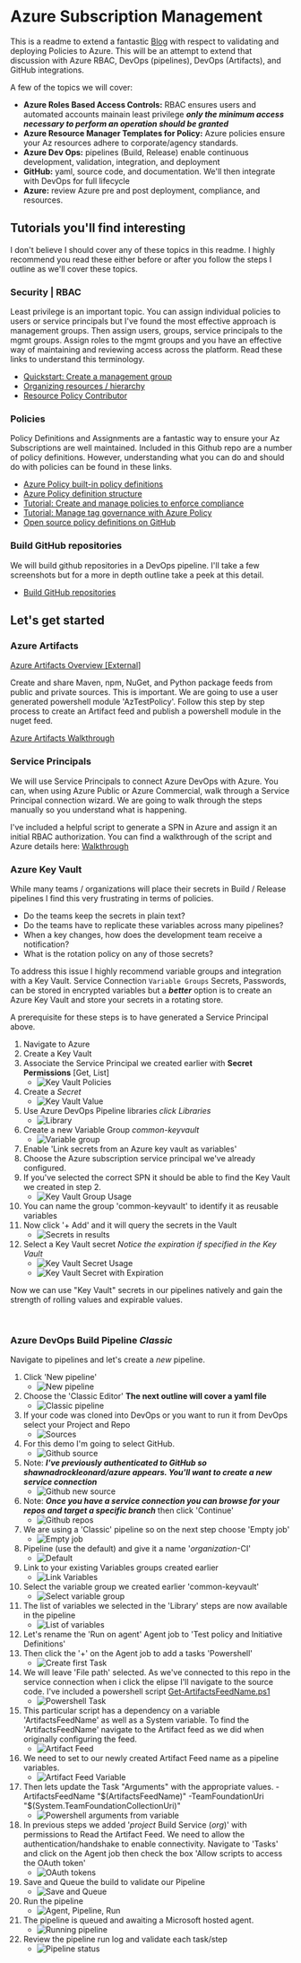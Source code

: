 # Azure Subscription Management

This is a readme to extend a fantastic [Blog](https://blog.tyang.org/2019/05/19/deploying-azure-policy-definitions-via-azure-devops-part-1/) with respect to validating and deploying Policies to Azure.    This will be an attempt to extend that discussion with Azure RBAC, DevOps (pipelines), DevOps (Artifacts), and GitHub integrations.

A few of the topics we will cover:

- **Azure Roles Based Access Controls:** RBAC ensures users and automated accounts mainain least privilege ***only the minimum access necessary to perform an operation should be granted***
- **Azure Resource Manager Templates for Policy:** Azure policies ensure your Az resources adhere to corporate/agency standards.
- **Azure Dev Ops:** pipelines (Build, Release) enable continuous development, validation, integration, and deployment
- **GitHub:** yaml, source code, and documentation. We'll then integrate with DevOps for full lifecycle
- **Azure:** review Azure pre and post deployment, compliance, and resources.  

## Tutorials you'll find interesting

I don't believe I should cover any of these topics in this readme.  I highly recommend you read these either before or after you follow the steps I outline as we'll cover these topics.

### Security | RBAC

Least privilege is an important topic.  You can assign individual policies to users or service principals but I've found the most effective approach is management groups.  Then assign users, groups, service principals to the mgmt groups.  Assign roles to the mgmt groups and you have an effective way of maintaining and reviewing access across the platform.  Read these links to understand this terminology.

- [Quickstart: Create a management group](https://docs.microsoft.com/en-us/azure/governance/management-groups/create-management-group-portal)
- [Organizing resources / hierarchy](https://docs.microsoft.com/en-us/azure/governance/management-groups/overview#hierarchy-of-management-groups-and-subscriptions)
- [Resource Policy Contributor](https://docs.microsoft.com/en-us/azure/role-based-access-control/built-in-roles#resource-policy-contributor)

### Policies

Policy Definitions and Assignments are a fantastic way to ensure your Az Subscriptions are well maintained.  Included in this Github repo are a number of policy definitions.  However, understanding what you can do and should do with policies can be found in these links.

- [Azure Policy built-in policy definitions](https://docs.microsoft.com/en-us/azure/governance/policy/samples/built-in-policies)
- [Azure Policy definition structure](https://docs.microsoft.com/en-us/azure/governance/policy/concepts/definition-structure)
- [Tutorial: Create and manage policies to enforce compliance](https://docs.microsoft.com/en-us/azure/governance/policy/tutorials/create-and-manage)
- [Tutorial: Manage tag governance with Azure Policy](https://docs.microsoft.com/en-us/azure/governance/policy/tutorials/govern-tags)
- [Open source policy definitions on GitHub](https://github.com/Azure/azure-policy)

### Build GitHub repositories

We will build github repositories in a DevOps pipeline.  I'll take a few screenshots but for a more in depth outline take a peek at this detail.

- [Build GitHub repositories](https://docs.microsoft.com/en-us/azure/devops/pipelines/repos/github?view=azure-devops&tabs=yaml)


## Let's get started

### Azure Artifacts

[Azure Artifacts Overview [External]](https://azure.microsoft.com/en-us/services/devops/artifacts/)  

Create and share Maven, npm, NuGet, and Python package feeds from public and private sources.  This is important.  We are going to use a user generated powershell module 'AzTestPolicy'.   Follow this step by step process to create an Artifact feed and publish a powershell module in the nuget feed.

[Azure Artifacts Walkthrough](./modules/README.md)

### Service Principals

We will use Service Principals to connect Azure DevOps with Azure.  You can, when using Azure Public or Azure Commercial, walk through a Service Principal connection wizard.  We are going to walk through the steps manually so you understand what is happening.

I've included a helpful script to generate a SPN in Azure and assign it an initial RBAC authorization.
You can find a walkthrough of the script and Azure details here: [Walkthrough](.\scripts\AzServicePrincipals\readme.md)

### Azure Key Vault

While many teams / organizations will place their secrets in Build / Release pipelines I find this very frustrating in terms of policies.  

- Do the teams keep the secrets in plain text?  
- Do the teams have to replicate these variables across many pipelines?
- When a key changes, how does the development team receive a notification?
- What is the rotation policy on any of those secrets?

To address this issue I highly recommend variable groups and integration with a Key Vault.
Service Connection `Variable Groups`
Secrets, Passwords, can be stored in encrypted variables but a **_better_** option is to create an Azure Key Vault and store your secrets in a rotating store.

A prerequisite for these steps is to have generated a Service Principal above.

1. Navigate to Azure
1. Create a Key Vault
1. Associate the Service Principal we created earlier with **Secret Permissions** [Get, List]
    - ![Key Vault Policies](./docs/var01.png)
1. Create a _Secret_
    - ![Key Vault Value](./docs/var02.png)
1. Use Azure DevOps Pipeline libraries *click Libraries*
    - ![Library](./docs/var03_01.png)
1. Create a new Variable Group *common-keyvault*
    - ![Variable group](./docs/var03_02.png)
1. Enable 'Link secrets from an Azure key vault as variables'
1. Choose the Azure subscription service principal we've already configured.
1. If you've selected the correct SPN it should be able to find the Key Vault we created in step 2.
    - ![Key Vault Group Usage](./docs/var03_03.png)
1. You can name the group 'common-keyvault' to identify it as reusable variables
1. Now click '+ Add' and it will query the secrets in the Vault
    - ![Secrets in results](./docs/var03_04.png)
1. Select a Key Vault secret _Notice the expiration if specified in the Key Vault_
    - ![Key Vault Secret Usage](./docs/var04.png)
    - ![Key Vault Secret with Expiration](./docs/var05.png)

Now we can use "Key Vault" secrets in our pipelines natively and gain the strength of rolling values and expirable values.
&nbsp;

&nbsp;

### Azure DevOps Build Pipeline ***Classic***

Navigate to pipelines and let's create a *new* pipeline.

1. Click 'New pipeline'
    - ![New pipeline](./docs/pipe01_01.png)
1. Choose the 'Classic Editor' **The next outline will cover a yaml file**
    - ![Classic pipeline](./docs/pipe01_02.png)
1. If your code was cloned into DevOps or you want to run it from DevOps select your Project and Repo
    - ![Sources](./docs/pipe01_04.png)
1. For this demo I'm going to select GitHub.  
    - ![Github source](./docs/pipe01_05.png)
1. Note: ***I've previously authenticated to GitHub so shawnadrockleonard/azure appears.  You'll want to create a new service connection***
    - ![Github new source](./docs/pipe01_06.png)
1. Note: ***Once you have a service connection you can browse for your repos and target a specific branch*** then click 'Continue'
    - ![Github repos](./docs/pipe01_07.png)
1. We are using a 'Classic' pipeline so on the next step choose 'Empty job'
    - ![Empty job](./docs/pipe01_08.png)
1. Pipeline (use the default) and give it a name '*organization*-CI'
    - ![Default](./docs/pipe01_03.png)
1. Link to your existing Variables groups created earlier
    - ![Link Variables](./docs/pipe01_09.png)
1. Select the variable group we created earlier 'common-keyvault'
    - ![Select variable group](./docs/pipe01_10.png)
1. The list of variables we selected in the 'Library' steps are now available in the pipeline
    - ![List of variables](./docs/pipe01_11.png)
1. Let's rename the 'Run on agent' Agent job to 'Test policy and Initiative Definitions'
1. Then click the '+' on the Agent job to add a tasks 'Powershell'
    - ![Create first Task](./docs/task01_01.png)
1. We will leave 'File path' selected.  As we've connected to this repo in the service connection when i click the elipse I'll navigate to the source code.  I've included a powershell script [Get-ArtifactsFeedName.ps1](.\policies\Get-ArtifactsFeedName.ps1)
    - ![Powershell Task](./docs/task01_02.png)
1. This particular script has a dependency on a variable 'ArtifactsFeedName' as well as a System variable.  To find the 'ArtifactsFeedName' navigate to the Artifact feed as we did when originally configuring the feed.
    - ![Artifact Feed](./docs/task01_03.png)
1. We need to set to our newly created Artifact Feed name as a pipeline variables.
    - ![Artifact Feed Variable](./docs/task01_03_01.png)
1. Then lets update the Task "Arguments" with the appropriate values. -ArtifactsFeedName "$(ArtifactsFeedName)" -TeamFoundationUri "$(System.TeamFoundationCollectionUri)"
    - ![Powershell arguments from variable](./docs/task01_03_02.png)
1. In previous steps we added '*project* Build Service (*org*)' with permissions to Read the Artifact Feed.  We need to allow the authentication/handshake to enable connectivity. Navigate to 'Tasks' and click on the Agent job then check the box 'Allow scripts to access the OAuth token'
    - ![OAuth tokens](./docs/task01_04.png)
1. Save and Queue the build to validate our Pipeline
    - ![Save and Queue](./docs/task01_05.png)
1. Run the pipeline
    - ![Agent, Pipeline, Run](./docs/task01_06.png)
1. The pipeline is queued and awaiting a Microsoft hosted agent.
    - ![Running pipeline](./docs/task01_07.png)
1. Review the pipeline run log and validate each task/step
    - ![Pipeline status](./docs/task01_08.png)
